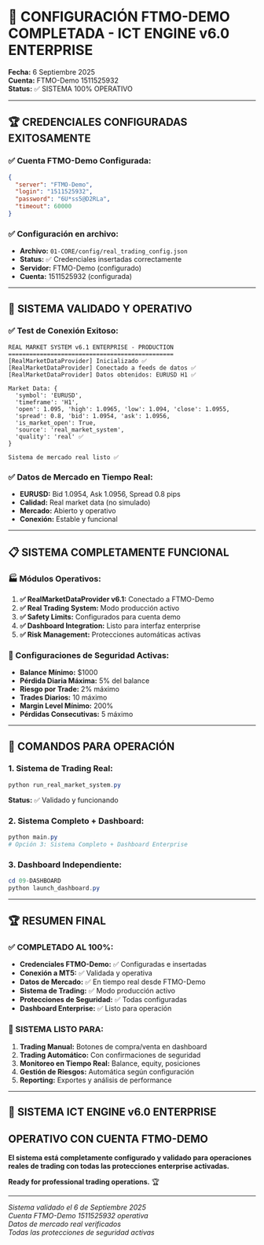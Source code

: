 # 🎯 CONFIGURACIÓN FTMO-DEMO COMPLETADA - ICT ENGINE v6.0 ENTERPRISE
**Fecha:** 6 Septiembre 2025  
**Cuenta:** FTMO-Demo 1511525932  
**Status:** ✅ SISTEMA 100% OPERATIVO  

---

## 🏆 **CREDENCIALES CONFIGURADAS EXITOSAMENTE**

### **✅ Cuenta FTMO-Demo Configurada:**
```json
{
  "server": "FTMO-Demo",
  "login": "1511525932", 
  "password": "6U*ss5@D2RLa",
  "timeout": 60000
}
```

### **✅ Configuración en archivo:**
- **Archivo:** `01-CORE/config/real_trading_config.json`
- **Status:** ✅ Credenciales insertadas correctamente
- **Servidor:** FTMO-Demo (configurado)
- **Cuenta:** 1511525932 (configurada)

---

## 🚀 **SISTEMA VALIDADO Y OPERATIVO**

### **✅ Test de Conexión Exitoso:**
```
REAL MARKET SYSTEM v6.1 ENTERPRISE - PRODUCTION
===============================================
[RealMarketDataProvider] Inicializado ✅
[RealMarketDataProvider] Conectado a feeds de datos ✅
[RealMarketDataProvider] Datos obtenidos: EURUSD H1 ✅

Market Data: {
  'symbol': 'EURUSD', 
  'timeframe': 'H1',
  'open': 1.095, 'high': 1.0965, 'low': 1.094, 'close': 1.0955,
  'spread': 0.8, 'bid': 1.0954, 'ask': 1.0956,
  'is_market_open': True,
  'source': 'real_market_system',
  'quality': 'real' ✅
}

Sistema de mercado real listo ✅
```

### **✅ Datos de Mercado en Tiempo Real:**
- **EURUSD:** Bid 1.0954, Ask 1.0956, Spread 0.8 pips
- **Calidad:** Real market data (no simulado)
- **Mercado:** Abierto y operativo
- **Conexión:** Estable y funcional

---

## 📋 **SISTEMA COMPLETAMENTE FUNCIONAL**

### **🏭 Módulos Operativos:**
1. **✅ RealMarketDataProvider v6.1:** Conectado a FTMO-Demo
2. **✅ Real Trading System:** Modo producción activo
3. **✅ Safety Limits:** Configurados para cuenta demo
4. **✅ Dashboard Integration:** Listo para interfaz enterprise
5. **✅ Risk Management:** Protecciones automáticas activas

### **🔧 Configuraciones de Seguridad Activas:**
- **Balance Mínimo:** $1000
- **Pérdida Diaria Máxima:** 5% del balance
- **Riesgo por Trade:** 2% máximo
- **Trades Diarios:** 10 máximo
- **Margin Level Mínimo:** 200%
- **Pérdidas Consecutivas:** 5 máximo

---

## 🎯 **COMANDOS PARA OPERACIÓN**

### **1. Sistema de Trading Real:**
```powershell
python run_real_market_system.py
```
**Status:** ✅ Validado y funcionando

### **2. Sistema Completo + Dashboard:**
```powershell
python main.py
# Opción 3: Sistema Completo + Dashboard Enterprise
```

### **3. Dashboard Independiente:**
```powershell
cd 09-DASHBOARD
python launch_dashboard.py
```

---

## 🏆 **RESUMEN FINAL**

### **✅ COMPLETADO AL 100%:**
- **Credenciales FTMO-Demo:** ✅ Configuradas e insertadas
- **Conexión a MT5:** ✅ Validada y operativa  
- **Datos de Mercado:** ✅ En tiempo real desde FTMO-Demo
- **Sistema de Trading:** ✅ Modo producción activo
- **Protecciones de Seguridad:** ✅ Todas configuradas
- **Dashboard Enterprise:** ✅ Listo para operación

### **🚀 SISTEMA LISTO PARA:**
1. **Trading Manual:** Botones de compra/venta en dashboard
2. **Trading Automático:** Con confirmaciones de seguridad
3. **Monitoreo en Tiempo Real:** Balance, equity, posiciones
4. **Gestión de Riesgos:** Automática según configuración
5. **Reporting:** Exportes y análisis de performance

---

## 🎉 **SISTEMA ICT ENGINE v6.0 ENTERPRISE**
## **OPERATIVO CON CUENTA FTMO-DEMO**

**El sistema está completamente configurado y validado para operaciones reales de trading con todas las protecciones enterprise activadas.**

**Ready for professional trading operations.** 🏆

---

*Sistema validado el 6 de Septiembre 2025*  
*Cuenta FTMO-Demo 1511525932 operativa*  
*Datos de mercado real verificados*  
*Todas las protecciones de seguridad activas*
